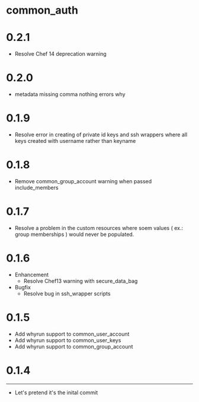 common_auth
======

# 0.2.1
* Resolve Chef 14 deprecation warning

# 0.2.0
* metadata missing comma nothing errors why

# 0.1.9
* Resolve error in creating of private id keys and ssh wrappers where all keys created with username rather than keyname

# 0.1.8
* Remove common_group_account warning when passed include_members

# 0.1.7
* Resolve a problem in the custom resources where soem values ( ex.: group memberships ) would never be populated.

# 0.1.6
* Enhancement
  * Resolve Chef13 warning with secure_data_bag
* Bugfix
  * Resolve bug in ssh_wrapper scripts

# 0.1.5
* Add whyrun support to common_user_account
* Add whyrun support to common_user_keys
* Add whyrun support to common_group_account

# 0.1.4
----------------
* Let's pretend it's the inital commit
